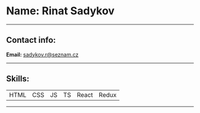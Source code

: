 # Name: Rinat Sadykov

* * *

## Contact info:

**Email:** sadykov.r@seznam.cz

* * *

## Skills:

<table>

<tbody>

<tr>

<td>HTML</td>
<td>CSS</td>
<td>JS</td>
<td>TS</td>
<td>React</td>
<td>Redux</td>
</tr>
</table>

* * *
